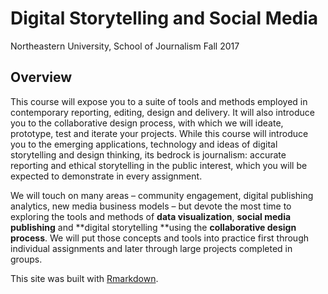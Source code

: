 # Digital Storytelling and Social Media

Northeastern University, School of Journalism
Fall 2017

## Overview

This course will expose you to a suite of tools and methods employed in contemporary reporting, editing, design and delivery. It will also introduce you to the collaborative design process, with which we will ideate, prototype, test and iterate your projects. While this course will introduce you to the emerging applications, technology and ideas of digital storytelling and design thinking, its bedrock is journalism: accurate reporting and ethical storytelling in the public interest, which you will be expected to demonstrate in every assignment. 

We will touch on many areas – community engagement, digital publishing analytics, new media business models – but devote the most time to exploring the tools and methods of **data visualization**, **social media publishing** and **digital storytelling **using the **collaborative design process**. We will put those concepts and tools into practice first through individual assignments and later through large projects completed in groups. 

This site was built with [Rmarkdown](http://rmarkdown.rstudio.com/rmarkdown_websites.html).
